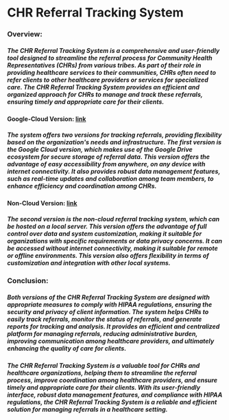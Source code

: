 # CHR Referral Tracking System

### Overview:
##### The CHR Referral Tracking System is a comprehensive and user-friendly tool designed to streamline the referral process for Community Health Representatives (CHRs) from various tribes. As part of their role in providing healthcare services to their communities, CHRs often need to refer clients to other healthcare providers or services for specialized care. The CHR Referral Tracking System provides an efficient and organized approach for CHRs to manage and track these referrals, ensuring timely and appropriate care for their clients.

#### Google-Cloud Version: [link](https://github.com/CANIS-NAU/CHR_Data/tree/main/Google-cloud%20Version)
##### The system offers two versions for tracking referrals, providing flexibility based on the organization's needs and infrastructure. The first version is the Google Cloud version, which makes use of the Google Drive ecosystem for secure storage of referral data. This version offers the advantage of easy accessibility from anywhere, on any device with internet connectivity. It also provides robust data management features, such as real-time updates and collaboration among team members, to enhance efficiency and coordination among CHRs.

#### Non-Cloud Version: [link]()
##### The second version is the non-cloud referral tracking system, which can be hosted on a local server. This version offers the advantage of full control over data and system customization, making it suitable for organizations with specific requirements or data privacy concerns. It can be accessed without internet connectivity, making it suitable for remote or offline environments. This version also offers flexibility in terms of customization and integration with other local systems.

### Conclusion:
##### Both versions of the CHR Referral Tracking System are designed with appropriate measures to comply with HIPAA regulations, ensuring the security and privacy of client information. The system helps CHRs to easily track referrals, monitor the status of referrals, and generate reports for tracking and analysis. It provides an efficient and centralized platform for managing referrals, reducing administrative burden, improving communication among healthcare providers, and ultimately enhancing the quality of care for clients.

##### The CHR Referral Tracking System is a valuable tool for CHRs and healthcare organizations, helping them to streamline the referral process, improve coordination among healthcare providers, and ensure timely and appropriate care for their clients. With its user-friendly interface, robust data management features, and compliance with HIPAA regulations, the CHR Referral Tracking System is a reliable and efficient solution for managing referrals in a healthcare setting.

